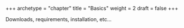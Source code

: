+++
archetype = "chapter"
title = "Basics"
weight = 2
draft = false
+++

Downloads, requirements, installation, etc...